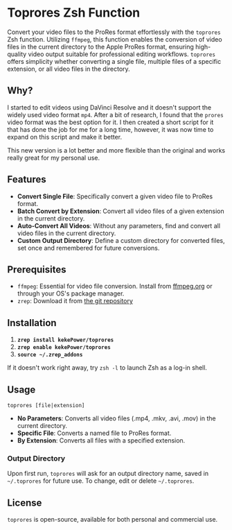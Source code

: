 # Toprores Zsh Function

Convert your video files to the ProRes format effortlessly with the `toprores` Zsh function. Utilizing `ffmpeg`, this function enables the conversion of video files in the current directory to the Apple ProRes format, ensuring high-quality video output suitable for professional editing workflows. `toprores` offers simplicity whether converting a single file, multiple files of a specific extension, or all video files in the directory.

## Why?

I started to edit videos using DaVinci Resolve and it doesn't support the widely used video format `mp4`. After a bit of research, I found that the `prores` video format was the best option for it. I then created a short script for it that has done the job for me for a long time, however, it was now time to expand on this script and make it better.

This new version is a lot better and more flexible than the original and works really great for my personal use.

## Features

- **Convert Single File**: Specifically convert a given video file to ProRes format.
- **Batch Convert by Extension**: Convert all video files of a given extension in the current directory.
- **Auto-Convert All Videos**: Without any parameters, find and convert all video files in the current directory.
- **Custom Output Directory**: Define a custom directory for converted files, set once and remembered for future conversions.

## Prerequisites

- `ffmpeg`: Essential for video file conversion. Install from [ffmpeg.org](https://ffmpeg.org/download.html) or through your OS's package manager.
- `zrep`: Download it from [the git repository](https://git.kekepower.com/kekePower/zrep)

## Installation

1. **`zrep install kekePower/toprores`**
2. **`zrep enable kekePower/toprores`**
3. **`source ~/.zrep_addons`**

If it doesn't work right away, try `zsh -l` to launch Zsh as a log-in shell.

## Usage

```
toprores [file|extension]
```

- **No Parameters**: Converts all video files (.mp4, .mkv, .avi, .mov) in the current directory.
- **Specific File**: Converts a named file to ProRes format.
- **By Extension**: Converts all files with a specified extension.

### Output Directory

Upon first run, `toprores` will ask for an output directory name, saved in `~/.toprores` for future use. To change, edit or delete `~/.toprores`.

## License

`toprores` is open-source, available for both personal and commercial use.
